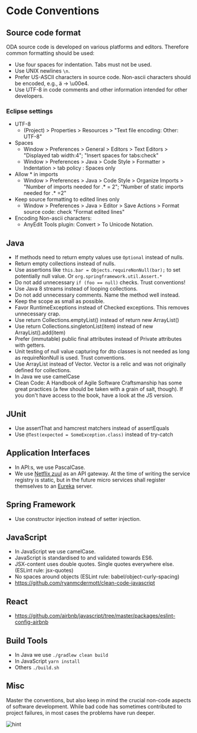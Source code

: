 # Code Conventions
## Source code format
ODA source code is developed on various platforms and editors. Therefore common formatting should be used:
- Use four spaces for indentation. Tabs must not be used.
- Use UNIX newlines `\n`.
- Prefer US-ASCII characters in source code. Non-ascii characters should be encoded, e.g., ä -> \u00e4.
- Use UTF-8 in code comments and other information intended for other developers.

### Eclipse settings
- UTF-8
  * (Project) > Properties > Resources > "Text file encoding: Other: UTF-8"
- Spaces
  * Window > Preferences > General > Editors > Text Editors > "Displayed tab width:4"; "Insert spaces for tabs:check"
  * Window > Preferences > Java > Code Style > Formatter > Indentation > tab policy : Spaces only
- Allow * in imports
  * Window > Preferences > Java > Code Style > Organize Imports > "Number of imports needed for .* = 2"; "Number of static imports needed for .* =2"
- Keep source formatting to edited lines only
  * Window > Preferences > Java > Editor > Save Actions > Format source code: check "Format edited lines"
- Encoding Non-ascii characters:
  * AnyEdit Tools plugin: Convert > To Unicode Notation.

## Java
- If methods need to return empty values use `Optional` instead of nulls.
- Return empty collections instead of nulls.
- Use assertions like `this.bar = Objects.requireNonNull(bar);` to set potentially null value. Or `org.springframework.util.Assert.*`
- Do not add unnecessary `if (foo == null)` checks. Trust conventions!
- Use Java 8 streams instead of looping collections.
- Do not add unnecessary comments. Name the method well instead.
- Keep the scope as small as possible.
- Favor RuntimeExceptions instead of Checked exceptions. This removes unnecessary crap.
- Use return Collections.emptyList() instead of return new ArrayList()
- Use return Collections.singletonList(item) instead of new ArrayList().add(item)
- Prefer (immutable) public final attributes instead of Private attributes with getters.
- Unit testing of null value capturing for dto classes is not needed as long as requireNonNull is used. Trust conventions.
- Use ArrayList instead of Vector. Vector is a relic and was not originally defined for collections.
- In Java we use camelCase
- Clean Code: A Handbook of Agile Software Craftsmanship has some great practices (a few should be taken with a grain of salt, though). If you don't have access to the book, have a look at the JS version.

## JUnit
- Use assertThat and hamcrest matchers instead of assertEquals
- Use `@Test(expected = SomeException.class)` instead of try-catch

## Application Interfaces
- In API:s, we use PascalCase.
- We use [Netflix zuul](https://github.com/Netflix/zuul) as an API gateway.
  At the time of writing the service registry is static, but in the future
  micro services shall register themselves to an 
  [Eureka](https://github.com/Netflix/eureka) server.

## Spring Framework
- Use constructor injection instead of setter injection.

## JavaScript
- In JavaScript we use camelCase.
- JavaScript is standardised to and validated towards ES6.
- JSX-content uses double quotes. Single quotes everywhere else. (ESLint rule: jsx-quotes)
- No spaces around objects (ESLint rule: babel/object-curly-spacing)
- https://github.com/ryanmcdermott/clean-code-javascript

## React
- https://github.com/airbnb/javascript/tree/master/packages/eslint-config-airbnb

## Build Tools
- In Java we use `./gradlew clean build`
- In JavaScript `yarn install`
- Others `./build.sh`

## Misc

Master the conventions, but also keep in mind the crucial non-code aspects of software development. While bad code has sometimes contributed to project failures, in most cases the problems have run deeper.

![hint](https://twitter.com/practicingdev/status/811956403745210368)
